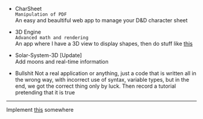 - CharSheet  
  `Manipulation of PDF`  
  An easy and beaultiful web app to manage your D&D character sheet  

- 3D Engine  
  `Advanced math and rendering`  
  An app where I have a 3D view to display shapes, then do stuff like [this](https://youtu.be/r_It_X7v-1E?si=Dh6qQodImyDfyQef)  

- Solar-System-3D [Update]  
  Add moons and real-time information  

- Bullshit
  Not a real application or anything, just a code that is written all in the wrong way, with incorrect use of syntax, variable types, but in the end, we got the correct thing only by luck. Then record a tutorial pretending that it is true

---

Implement [this](https://clustrmaps.com/) somewhere
